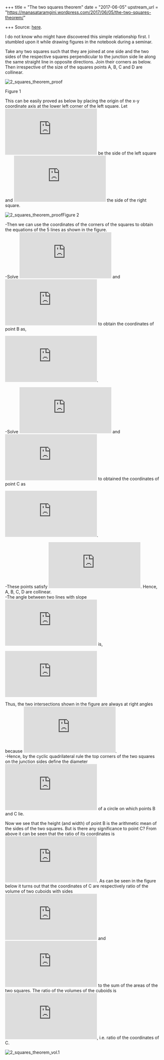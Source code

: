 +++
title = "The two squares theorem"
date = "2017-06-05"
upstream_url = "https://manasataramgini.wordpress.com/2017/06/05/the-two-squares-theorem/"

+++
Source: [here](https://manasataramgini.wordpress.com/2017/06/05/the-two-squares-theorem/).

I do not know who might have discovered this simple relationship first.
I stumbled upon it while drawing figures in the notebook during a
seminar.

Take any two squares such that they are joined at one side and the two
sides of the respective squares perpendicular to the junction side lie
along the same straight line in opposite directions. Join their corners
as below. Then irrespective of the size of the squares points A, B, C
and D are collinear.

![2_squares_theorem_proof](https://manasataramgini.files.wordpress.com/2017/06/2_squares_theorem_proof.jpg?w=640)

Figure 1

This can be easily proved as below by placing the origin of the x-y
coordinate axis at the lower left corner of the left square. Let
![a](https://s0.wp.com/latex.php?latex=a&bg=ffffff&fg=333333&s=0&c=20201002)
be the side of the left square and
![b](https://s0.wp.com/latex.php?latex=b&bg=ffffff&fg=333333&s=0&c=20201002)
the side of the right square.

![2_squares_theorem_proof](https://manasataramgini.files.wordpress.com/2017/06/2_squares_theorem_proof.png?w=640)Figure
2

-Then we can use the coordinates of the corners of the squares to obtain
the equations of the 5 lines as shown in the figure.  
-Solve
![y=x](https://s0.wp.com/latex.php?latex=y%3Dx&bg=ffffff&fg=333333&s=0&c=20201002)
and
![y=-x+a+b](https://s0.wp.com/latex.php?latex=y%3D-x%2Ba%2Bb&bg=ffffff&fg=333333&s=0&c=20201002)
to obtain the coordinates of point B as,

![\\left(\\dfrac{a+b}{2},\\dfrac{a+b}{2}\\right)](https://s0.wp.com/latex.php?latex=%5Cleft%28%5Cdfrac%7Ba%2Bb%7D%7B2%7D%2C%5Cdfrac%7Ba%2Bb%7D%7B2%7D%5Cright%29&bg=ffffff&fg=333333&s=0&c=20201002).

-Solve
![y=\\frac{b}{a}x](https://s0.wp.com/latex.php?latex=y%3D%5Cfrac%7Bb%7D%7Ba%7Dx&bg=ffffff&fg=333333&s=0&c=20201002)
and
![y=-\\frac{a}{b}x+\\frac{a^2}{b}+a](https://s0.wp.com/latex.php?latex=y%3D-%5Cfrac%7Ba%7D%7Bb%7Dx%2B%5Cfrac%7Ba%5E2%7D%7Bb%7D%2Ba&bg=ffffff&fg=333333&s=0&c=20201002)
to obtained the coordinates of point C as

![\\left(\\dfrac{a^2(a+b)}{a^2+b^2},\\dfrac{ab(a+b)}{a^2+b^2}\\right)](https://s0.wp.com/latex.php?latex=%5Cleft%28%5Cdfrac%7Ba%5E2%28a%2Bb%29%7D%7Ba%5E2%2Bb%5E2%7D%2C%5Cdfrac%7Bab%28a%2Bb%29%7D%7Ba%5E2%2Bb%5E2%7D%5Cright%29&bg=ffffff&fg=333333&s=0&c=20201002).

-These points satisfy
![y=\\frac{b-a}{a+b}x+a](https://s0.wp.com/latex.php?latex=y%3D%5Cfrac%7Bb-a%7D%7Ba%2Bb%7Dx%2Ba&bg=ffffff&fg=333333&s=0&c=20201002).
Hence, A, B, C, D are collinear.  
-The angle between two lines with slope ![m_1,
m_2](https://s0.wp.com/latex.php?latex=m_1%2C+m_2&bg=ffffff&fg=333333&s=0&c=20201002)
is,

![\\theta=
\\arctan\\left(\\dfrac{m_1-m_2}{1+m_1m_2}\\right)](https://s0.wp.com/latex.php?latex=%5Ctheta%3D+%5Carctan%5Cleft%28%5Cdfrac%7Bm_1-m_2%7D%7B1%2Bm_1m_2%7D%5Cright%29&bg=ffffff&fg=333333&s=0&c=20201002)

Thus, the two intersections shown in the figure are always at right
angles because
![\\frac{\\pi}{2}=\\arctan(\\infty)](https://s0.wp.com/latex.php?latex=%5Cfrac%7B%5Cpi%7D%7B2%7D%3D%5Carctan%28%5Cinfty%29&bg=ffffff&fg=333333&s=0&c=20201002).  
-Hence, by the cyclic quadrilateral rule the top corners of the two
squares on the junction sides define the diameter
![d=a-b](https://s0.wp.com/latex.php?latex=d%3Da-b&bg=ffffff&fg=333333&s=0&c=20201002)
of a circle on which points B and C lie.

Now we see that the height (and width) of point B is the arithmetic mean
of the sides of the two squares. But is there any significance to point
C? From above it can be seen that the ratio of its coordinates is
![\\frac{a}{b}](https://s0.wp.com/latex.php?latex=%5Cfrac%7Ba%7D%7Bb%7D&bg=ffffff&fg=333333&s=0&c=20201002).
As can be seen in the figure below it turns out that the coordinates of
C are respectively ratio of the volume of two cuboids with sides
![(a,b,a+b)](https://s0.wp.com/latex.php?latex=%28a%2Cb%2Ca%2Bb%29&bg=ffffff&fg=333333&s=0&c=20201002)
and
![(a,a,a+b)](https://s0.wp.com/latex.php?latex=%28a%2Ca%2Ca%2Bb%29&bg=ffffff&fg=333333&s=0&c=20201002)
to the sum of the areas of the two squares. The ratio of the volumes of
the cuboids is
![\\frac{a}{b}](https://s0.wp.com/latex.php?latex=%5Cfrac%7Ba%7D%7Bb%7D&bg=ffffff&fg=333333&s=0&c=20201002),
i.e. ratio of the coordinates of C.

![2_squares_theorem_vol.1](https://manasataramgini.files.wordpress.com/2017/06/2_squares_theorem_vol-1.jpg?w=640)
